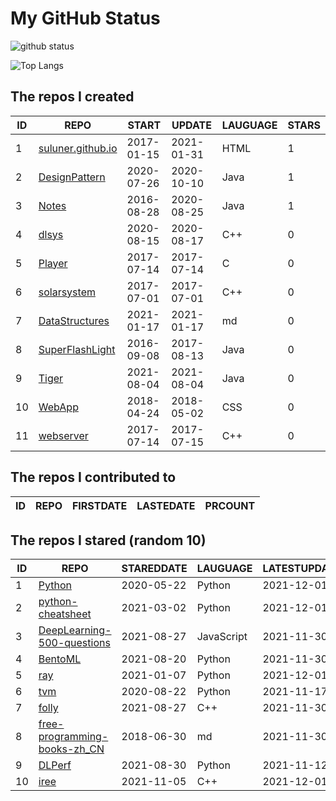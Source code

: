 # My GitHub Status

<img src="https://github-readme-stats-1.yihong0618.vercel.app/api?username=ThaddeusJiang&show_icons=true&&&hide_title=true&count_private=true" alt="github status" />

![Top Langs](https://github-readme-stats-1.yihong0618.vercel.app/api/top-langs/?username=ThaddeusJiang&layout=compact)

<!--START_SECTION:my_github-->
## The repos I created
| ID |                               REPO                                |   START    |   UPDATE   | LAUGUAGE | STARS |
|----|-------------------------------------------------------------------|------------|------------|----------|-------|
|  1 | [suluner.github.io](https://github.com/suluner/suluner.github.io) | 2017-01-15 | 2021-01-31 | HTML     |     1 |
|  2 | [DesignPattern](https://github.com/suluner/DesignPattern)         | 2020-07-26 | 2020-10-10 | Java     |     1 |
|  3 | [Notes](https://github.com/suluner/Notes)                         | 2016-08-28 | 2020-08-25 | Java     |     1 |
|  4 | [dlsys](https://github.com/suluner/dlsys)                         | 2020-08-15 | 2020-08-17 | C++      |     0 |
|  5 | [Player](https://github.com/suluner/Player)                       | 2017-07-14 | 2017-07-14 | C        |     0 |
|  6 | [solarsystem](https://github.com/suluner/solarsystem)             | 2017-07-01 | 2017-07-01 | C++      |     0 |
|  7 | [DataStructures](https://github.com/suluner/DataStructures)       | 2021-01-17 | 2021-01-17 | md       |     0 |
|  8 | [SuperFlashLight](https://github.com/suluner/SuperFlashLight)     | 2016-09-08 | 2017-08-13 | Java     |     0 |
|  9 | [Tiger](https://github.com/suluner/Tiger)                         | 2021-08-04 | 2021-08-04 | Java     |     0 |
| 10 | [WebApp](https://github.com/suluner/WebApp)                       | 2018-04-24 | 2018-05-02 | CSS      |     0 |
| 11 | [webserver](https://github.com/suluner/webserver)                 | 2017-07-14 | 2017-07-15 | C++      |     0 |

## The repos I contributed to
| ID | REPO | FIRSTDATE | LASTEDATE | PRCOUNT |
|----|------|-----------|-----------|---------|

## The repos I stared (random 10)
| ID |                                           REPO                                            | STAREDDATE |  LAUGUAGE  | LATESTUPDATE |
|----|-------------------------------------------------------------------------------------------|------------|------------|--------------|
|  1 | [Python](https://github.com/TheAlgorithms/Python)                                         | 2020-05-22 | Python     | 2021-12-01   |
|  2 | [python-cheatsheet](https://github.com/gto76/python-cheatsheet)                           | 2021-03-02 | Python     | 2021-12-01   |
|  3 | [DeepLearning-500-questions](https://github.com/scutan90/DeepLearning-500-questions)      | 2021-08-27 | JavaScript | 2021-11-30   |
|  4 | [BentoML](https://github.com/bentoml/BentoML)                                             | 2021-08-20 | Python     | 2021-11-30   |
|  5 | [ray](https://github.com/ray-project/ray)                                                 | 2021-01-07 | Python     | 2021-12-01   |
|  6 | [tvm](https://github.com/tqchen/tvm)                                                      | 2020-08-22 | Python     | 2021-11-17   |
|  7 | [folly](https://github.com/facebook/folly)                                                | 2021-08-27 | C++        | 2021-11-30   |
|  8 | [free-programming-books-zh_CN](https://github.com/justjavac/free-programming-books-zh_CN) | 2018-06-30 | md         | 2021-11-30   |
|  9 | [DLPerf](https://github.com/Oneflow-Inc/DLPerf)                                           | 2021-08-30 | Python     | 2021-11-12   |
| 10 | [iree](https://github.com/google/iree)                                                    | 2021-11-05 | C++        | 2021-12-01   |

<!--END_SECTION:my_github-->